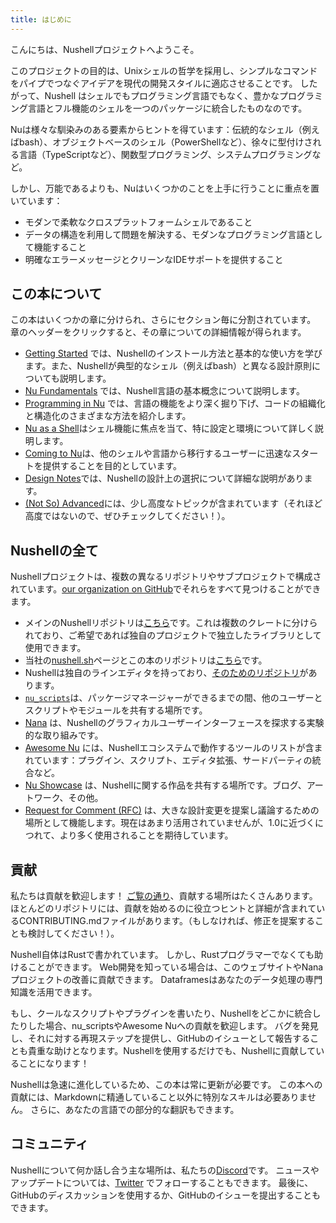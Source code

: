 ```yaml
---
title: はじめに
---
```


こんにちは、Nushellプロジェクトへようこそ。

このプロジェクトの目的は、Unixシェルの哲学を採用し、シンプルなコマンドをパイプでつなぐアイデアを現代の開発スタイルに適応させることです。
したがって、Nushell はシェルでもプログラミング言語でもなく、豊かなプログラミング言語とフル機能のシェルを一つのパッケージに統合したものなのです。

Nuは様々な馴染みのある要素からヒントを得ています：伝統的なシェル（例えばbash）、オブジェクトベースのシェル（PowerShellなど）、徐々に型付けされる言語（TypeScriptなど）、関数型プログラミング、システムプログラミングなど。

しかし、万能であるよりも、Nuはいくつかのことを上手に行うことに重点を置いています：

- モダンで柔軟なクロスプラットフォームシェルであること
- データの構造を利用して問題を解決する、モダンなプログラミング言語として機能すること
- 明確なエラーメッセージとクリーンなIDEサポートを提供すること

## この本について

この本はいくつかの章に分けられ、さらにセクション毎に分割されています。
章のヘッダーをクリックすると、その章についての詳細情報が得られます。

- [Getting Started](getting_started.md) では、Nushellのインストール方法と基本的な使い方を学びます。また、Nushellが典型的なシェル（例えばbash）と異なる設計原則についても説明します。
- [Nu Fundamentals](nu_fundamentals.md) では、Nushell言語の基本概念について説明します。
- [Programming in Nu](programming_in_nu.md) では、言語の機能をより深く掘り下げ、コードの組織化と構造化のさまざまな方法を紹介します。
- [Nu as a Shell](nu_as_a_shell.md)はシェル機能に焦点を当て、特に設定と環境について詳しく説明します。
- [Coming to Nu](coming_to_nu.md)は、他のシェルや言語から移行するユーザーに迅速なスタートを提供することを目的としています。
- [Design Notes](design_notes.md)では、Nushellの設計上の選択について詳細な説明があります。
- [(Not So) Advanced](advanced.md)には、少し高度なトピックが含まれています（それほど高度ではないので、ぜひチェックしてください！）。

## Nushellの全て

Nushellプロジェクトは、複数の異なるリポジトリやサブプロジェクトで構成されています。[our organization on GitHub](https://github.com/nushell)でそれらをすべて見つけることができます。

- メインのNushellリポジトリは[こちら](https://github.com/nushell/nushell)です。これは複数のクレートに分けられており、ご希望であれば独自のプロジェクトで独立したライブラリとして使用できます。
- 当社の[nushell.sh](https://github.com/nushell/nushell.github.io)ページとこの本のリポジトリは[こちら](https://github.com/nushell/nushell.github.io)です。
- Nushellは独自のラインエディタを持っており、[そのためのリポジトリ](https://github.com/nushell/reedline)があります。
- [`nu_scripts`](https://github.com/nushell/nu_scripts)は、パッケージマネージャーができるまでの間、他のユーザーとスクリプトやモジュールを共有する場所です。
- [Nana](https://github.com/nushell/nana) は、Nushellのグラフィカルユーザーインターフェースを探求する実験的な取り組みです。
- [Awesome Nu](https://github.com/nushell/awesome-nu) には、Nushellエコシステムで動作するツールのリストが含まれています：プラグイン、スクリプト、エディタ拡張、サードパーティの統合など。
- [Nu Showcase](https://github.com/nushell/showcase) は、Nushellに関する作品を共有する場所です。ブログ、アートワーク、その他。
- [Request for Comment (RFC)](https://github.com/nushell/rfcs) は、大きな設計変更を提案し議論するための場所として機能します。現在はあまり活用されていませんが、1.0に近づくにつれて、より多く使用されることを期待しています。

## 貢献

私たちは貢献を歓迎します！
[ご覧の通り](#the-many-parts-of-nushell)、貢献する場所はたくさんあります。
ほとんどのリポジトリには、貢献を始めるのに役立つヒントと詳細が含まれているCONTRIBUTING.mdファイルがあります。（もしなければ、修正を提案することも検討してください！）。

Nushell自体はRustで書かれています。
しかし、Rustプログラマーでなくても助けることができます。
Web開発を知っている場合は、このウェブサイトやNanaプロジェクトの改善に貢献できます。
Dataframesはあなたのデータ処理の専門知識を活用できます。

もし、クールなスクリプトやプラグインを書いたり、Nushellをどこかに統合したりした場合、nu_scriptsやAwesome Nuへの貢献を歓迎します。
バグを発見し、それに対する再現ステップを提供し、GitHubのイシューとして報告することも貴重な助けとなります。Nushellを使用するだけでも、Nushellに貢献していることになります！

Nushellは急速に進化しているため、この本は常に更新が必要です。
この本への貢献には、Markdownに精通していること以外に特別なスキルは必要ありません。
さらに、あなたの言語での部分的な翻訳もできます。

## コミュニティ

Nushellについて何か話し合う主な場所は、私たちの[Discord](https://discord.com/invite/NtAbbGn)です。
ニュースやアップデートについては、[Twitter](https://twitter.com/nu_shell) でフォローすることもできます。
最後に、GitHubのディスカッションを使用するか、GitHubのイシューを提出することもできます。
